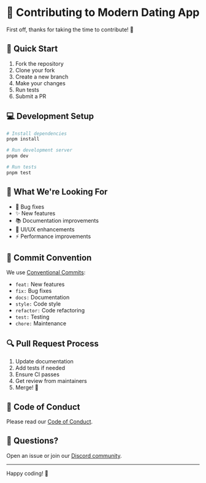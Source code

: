 # 🤝 Contributing to Modern Dating App

First off, thanks for taking the time to contribute! 🎉

## 🚀 Quick Start

1. Fork the repository
2. Clone your fork
3. Create a new branch
4. Make your changes
5. Run tests
6. Submit a PR

## 💻 Development Setup

```bash
# Install dependencies
pnpm install

# Run development server
pnpm dev

# Run tests
pnpm test
```

## 🎯 What We're Looking For

- 🐛 Bug fixes
- ✨ New features
- 📚 Documentation improvements
- 🎨 UI/UX enhancements
- ⚡ Performance improvements

## 📝 Commit Convention

We use [Conventional Commits](https://www.conventionalcommits.org/):

- `feat:` New features
- `fix:` Bug fixes
- `docs:` Documentation
- `style:` Code style
- `refactor:` Code refactoring
- `test:` Testing
- `chore:` Maintenance

## 🔍 Pull Request Process

1. Update documentation
2. Add tests if needed
3. Ensure CI passes
4. Get review from maintainers
5. Merge! 🎉

## 📜 Code of Conduct

Please read our [Code of Conduct](CODE_OF_CONDUCT.md).

## 💭 Questions?

Open an issue or join our [Discord community](https://discord.gg/your-server).

---

Happy coding! 🚀 